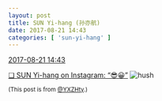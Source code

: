 ```yaml
---
layout: post
title: SUN Yi-hang (孙亦航)
date: 2017-08-21 14:43
categories: [ 'sun-yi-hang' ]
---
```


<div class="weibo-info">
  <a href="http://weibo.com/2565158051/Fi7FpkDhr">2017-08-21 14:43</a>
</div>

[❏ SUN Yi-hang on Instagram: “😎😀”](https://www.instagram.com/p/BYC7rTlDUyc/) ![hush](http://img.t.sinajs.cn/t4/appstyle/expression/ext/normal/a6/x_org.gif)

<!-- more -->

<small>(This post is from [@YXZHty](http://weibo.com/2565158051).)</small>
